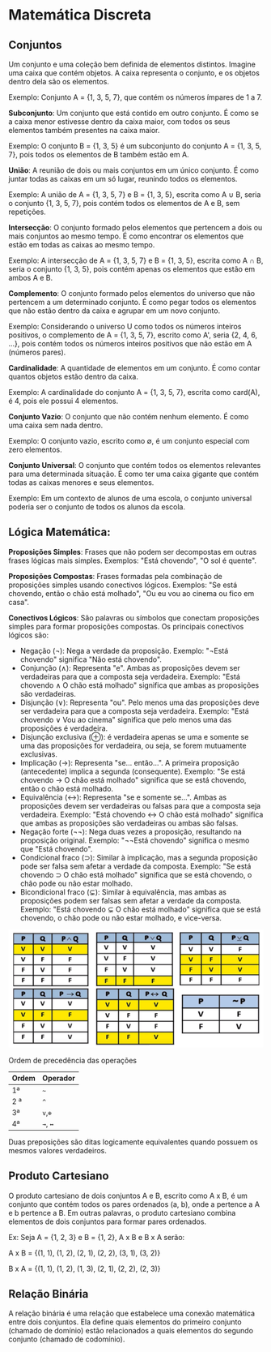 # Matemática Discreta

## Conjuntos

Um conjunto e uma coleção bem definida de elementos distintos. Imagine uma caixa que contém objetos. A caixa representa o conjunto, e os objetos dentro dela são os elementos.

Exemplo: Conjunto A = {1, 3, 5, 7}, que contém os números ímpares de 1 a 7.

**Subconjunto**: Um conjunto que está contido em outro conjunto. É como se a caixa menor estivesse dentro da caixa maior, com todos os seus elementos também presentes na caixa maior.

Exemplo: O conjunto B = {1, 3, 5} é um subconjunto do conjunto A = {1, 3, 5, 7}, pois todos os elementos de B também estão em A.

**União**: A reunião de dois ou mais conjuntos em um único conjunto. É como juntar todas as caixas em um só lugar, reunindo todos os elementos.

Exemplo: A união de A = {1, 3, 5, 7} e B = {1, 3, 5}, escrita como A ∪ B, seria o conjunto {1, 3, 5, 7}, pois contém todos os elementos de A e B, sem repetições.

**Intersecção**: O conjunto formado pelos elementos que pertencem a dois ou mais conjuntos ao mesmo tempo. É como encontrar os elementos que estão em todas as caixas ao mesmo tempo.

Exemplo: A intersecção de A = {1, 3, 5, 7} e B = {1, 3, 5}, escrita como A ∩ B, seria o conjunto {1, 3, 5}, pois contém apenas os elementos que estão em ambos A e B.

**Complemento**: O conjunto formado pelos elementos do universo que não pertencem a um determinado conjunto. É como pegar todos os elementos que não estão dentro da caixa e agrupar em um novo conjunto.

Exemplo: Considerando o universo U como todos os números inteiros positivos, o complemento de A = {1, 3, 5, 7}, escrito como A', seria {2, 4, 6, ...}, pois contém todos os números inteiros positivos que não estão em A (números pares).

**Cardinalidade**: A quantidade de elementos em um conjunto. É como contar quantos objetos estão dentro da caixa.

Exemplo: A cardinalidade do conjunto A = {1, 3, 5, 7}, escrita como card(A), é 4, pois ele possui 4 elementos.

**Conjunto Vazio**: O conjunto que não contém nenhum elemento. É como uma caixa sem nada dentro.

Exemplo: O conjunto vazio, escrito como ∅, é um conjunto especial com zero elementos.

**Conjunto Universal**: O conjunto que contém todos os elementos relevantes para uma determinada situação. É como ter uma caixa gigante que contém todas as caixas menores e seus elementos.

Exemplo: Em um contexto de alunos de uma escola, o conjunto universal poderia ser o conjunto de todos os alunos da escola.

## Lógica Matemática:

**Proposições Simples**: Frases que não podem ser decompostas em outras frases lógicas mais simples. Exemplos: "Está chovendo", "O sol é quente".

**Proposições Compostas**: Frases formadas pela combinação de proposições simples usando conectivos lógicos. Exemplos: "Se está chovendo, então o chão está molhado", "Ou eu vou ao cinema ou fico em casa".

**Conectivos Lógicos**: São palavras ou símbolos que conectam proposições simples para formar proposições compostas. Os principais conectivos lógicos são:

- Negação (¬): Nega a verdade da proposição. Exemplo: "¬Está chovendo" significa "Não está chovendo".
- Conjunção (∧): Representa "e". Ambas as proposições devem ser verdadeiras para que a composta seja verdadeira. Exemplo: "Está chovendo ∧ O chão está molhado" significa que ambas as proposições são verdadeiras.
- Disjunção (∨): Representa "ou". Pelo menos uma das proposições deve ser verdadeira para que a composta seja verdadeira. Exemplo: "Está chovendo ∨ Vou ao cinema" significa que pelo menos uma das proposições é verdadeira.
- Disjunção exclusiva (⊕): é verdadeira apenas se uma e somente se uma das proposições for verdadeira, ou seja, se forem mutuamente exclusivas.
- Implicação (→): Representa "se... então...". A primeira proposição (antecedente) implica a segunda (consequente). Exemplo: "Se está chovendo → O chão está molhado" significa que se está chovendo, então o chão está molhado.
- Equivalência (↔): Representa "se e somente se...". Ambas as proposições devem ser verdadeiras ou falsas para que a composta seja verdadeira. Exemplo: "Está chovendo ↔ O chão está molhado" significa que ambas as proposições são verdadeiras ou ambas são falsas.
- Negação forte (¬¬): Nega duas vezes a proposição, resultando na proposição original. Exemplo: "¬¬Está chovendo" significa o mesmo que "Está chovendo".
- Condicional fraco (⊃): Similar à implicação, mas a segunda proposição pode ser falsa sem afetar a verdade da composta. Exemplo: "Se está chovendo ⊃ O chão está molhado" significa que se está chovendo, o chão pode ou não estar molhado.
- Bicondicional fraco (⊊): Similar à equivalência, mas ambas as proposições podem ser falsas sem afetar a verdade da composta. Exemplo: "Está chovendo ⊊ O chão está molhado" significa que se está chovendo, o chão pode ou não estar molhado, e vice-versa.

![Tabela Verdade](../midia/tabela-verdade.png)

Ordem de precedência das operações

| Ordem | Operador |
| ----- | -------- |
| 1ª    | `~`      |
| 2 ª   | `^`      |
| 3ª    | `v`,`⊕`  |
| 4ª    | `→`, `↔` |

Duas preposições são ditas logicamente equivalentes quando possuem os mesmos valores verdadeiros.

## Produto Cartesiano

O produto cartesiano de dois conjuntos A e B, escrito como A x B, é um conjunto que contém todos os pares ordenados (a, b), onde a pertence a A e b pertence a B. Em outras palavras, o produto cartesiano combina elementos de dois conjuntos para formar pares ordenados.

Ex: Seja A = {1, 2, 3} e B = {1, 2}, A x B e B x A serão:

A x B = {(1, 1), (1, 2), (2, 1), (2, 2), (3, 1), (3, 2)}

B x A = {(1, 1), (1, 2), (1, 3), (2, 1), (2, 2), (2, 3)}

## Relação Binária

A relação binária é uma relação que estabelece uma conexão matemática entre dois conjuntos. Ela define quais elementos do primeiro conjunto (chamado de domínio) estão relacionados a quais elementos do segundo conjunto (chamado de codomínio).